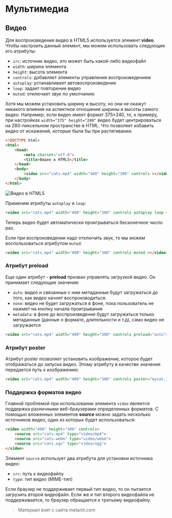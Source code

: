 # Мультимедиа

## Видео

Для воспроизведения видео в HTML5 используется элемент **video**. Чтобы настроить данный элемент, мы можем использовать следующие его атрибуты:
- `src`: источник видео, это может быть какой-либо видеофайл
- `width`: ширина элемента
- `height`: высота элемента
- `controls`: добавляет элементы управления воспроизведением
- `autoplay`: устанавливает автовоспроизведение
- `loop`: задает повторение видео
- `muted`: отключает звук по умолчанию

Хотя мы можем установить ширину и высоту, но они не окажут никакого влияния на аспектное отношения ширины и высоты самого видео. Например, если видео имеет формат 375×240, то, к примеру, при настройках `width="375" height="280"` видео будет центрироваться на 280-пиксельном пространстве в HTML. Что позволяет избавить видео от искажений, которые были бы при растягивании.

```html
<!DOCTYPE html>
<html>
    <head>
        <meta charset="utf-8">
        <title>Видео в HTML5</title>
    </head>
    <body>
        <video src="cats.mp4" width="400" height="300" controls ></video>
    </body>
</html>
```

![Видео в HTML5](https://metanit.com/web/html5/pics/5.1.png)

Применим атрибуты `autoplay` и `loop`:

```html
<video src="cats.mp4" width="400" height="300" controls autoplay loop ></video>
```

Теперь видео будет автоматически проигрываться бесконечное число раз.

Если при воспроизведении надо отключить звук, то мы можем воспользоваться атрибутом `muted`:

```html
<video src="cats.mp4" width="400" height="300" controls muted ></video>
```

### Атрибут preload

Еще один атрибут - **preload** призван управлять загрузкой видео. Он принимает следующие значения:
- `auto`: видео и связанные с ним метаданные будут загружаться до того, как видео начнет воспроизводиться.
- `none`: видео не будет загружаться в фоне, пока пользователь не нажмет на кнопку начала проигрывания
- `metadata`: в фоне до воспроизведения будут загружаться только метаданные (данные о формате, длительности и т.д), само видео не загружается

```html
<video src="cats.mp4" width="400" height="300" controls preload="auto"></video>
```

### Атрибут poster

Атрибут poster позволяет установить изображение, которое будет отображаться до запуска видео. Этому атрибуту в качестве значения передается путь к изображению:

```html
<video src="cats.mp4" width="400" height="300" controls poster="mycat.jpg"></video>
```

### Поддержка форматов видео

Главной проблемой при использовании элемента `video` является поддержка различными веб-браузерами определенных форматов. С помощью вложенных элементов **source** можно задать несколько источников видео, один из которых будет использоваться:

```html
<video width="400" height="300" controls>
    <source src="cats.mp4" type="video/mp4">
    <source src="cats.webm" type="video/webm">
    <source src="cats.ogv" type="video/ogg">
</video>
```

Элемент `source` использует два атрибута для установки источника видео:
- `src`: путь к видеофайлу
- `type`: тип видео (MIME-тип)

Если браузер не поддерживает первый тип видео, то он пытается загрузить второй видеофайл. Если же и тип второго видеофайла не поддерживается, то браузер обращается к третьему видеофайлу.


> Материал взят с сайта metanit.com